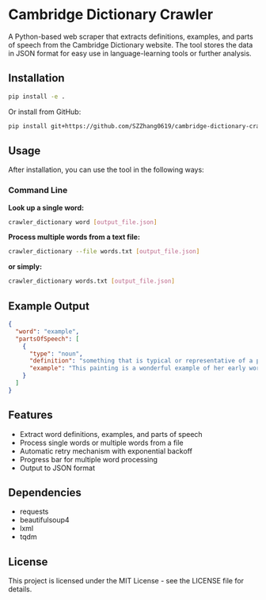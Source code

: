 # Cambridge Dictionary Crawler

A Python-based web scraper that extracts definitions, examples, and parts of speech from the Cambridge Dictionary website. The tool stores the data in JSON format for easy use in language-learning tools or further analysis.

## Installation

```bash
pip install -e .
```

Or install from GitHub:

```bash
pip install git+https://github.com/SZZhang0619/cambridge-dictionary-crawler.git
```

## Usage

After installation, you can use the tool in the following ways:

### Command Line

**Look up a single word:**

```bash
crawler_dictionary word [output_file.json]
```

**Process multiple words from a text file:**

```bash
crawler_dictionary --file words.txt [output_file.json]
```

**or simply:**

```bash
crawler_dictionary words.txt [output_file.json]
```

## Example Output

```json
{
  "word": "example",
  "partsOfSpeech": [
    {
      "type": "noun",
      "definition": "something that is typical or representative of a particular thing",
      "example": "This painting is a wonderful example of her early work."
    }
  ]
}
```

## Features

* Extract word definitions, examples, and parts of speech
* Process single words or multiple words from a file
* Automatic retry mechanism with exponential backoff
* Progress bar for multiple word processing
* Output to JSON format

## Dependencies
* requests
* beautifulsoup4
* lxml
* tqdm

## License

This project is licensed under the MIT License - see the LICENSE file for details.


